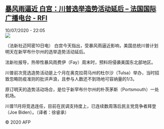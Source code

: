 <!--1594418182000-->
[暴风雨逼近  白宫：川普选举造势活动延后 – 法国国际广播电台 - RFI](http://www.rfi.fr//cn/contenu/20200710-%E6%9A%B4%E9%A3%8E%E9%9B%A8%E9%80%BC%E8%BF%91-%E7%99%BD%E5%AE%AB%E5%B7%9D%E6%99%AE%E9%80%89%E4%B8%BE%E9%80%A0%E5%8A%BF%E6%B4%BB%E5%8A%A8%E5%BB%B6%E5%90%8E)
------

<div>10/07/2020 - 22:05</div><img src="https://s.rfi.fr/media/display/44d66b24-c2f1-11ea-bc43-005056bff430/w:310/p:16x9/int0002b.200711040502.jpg"><div class="t-content__body u-clearfix"><div class="m-interstitial"></div><p>（法新社迈阿密10日电）    白宫今天指出，受暴风雨逼近影响，美国总统川普计划明天在新罕布什尔州的选举造势活动延后。</p><p>    法新社报导，热带性暴风雨费伊（Fay）周末时，预料将侵袭美国东北部地区。</p><p>    川普前次竞选造势活动是上个月在奥克拉荷马州的杜尔沙（Tulsa）举办，当时招致忽略防疫准则的批评声浪，且参与人数还不到场地可容纳量的1/3。</p><p>    原订明天的造势活动场合，是位于新罕布什尔州的朴茨茅斯（Portsmouth）一处机场。</p><p>    川普11月将竞选连任，目前在民调支持度上，已连续数周落后民主党竞争者拜登（Joe Biden）。（译者：徐睿承）</p><p class="t-copyright">© 2020 AFP</p>        </div>
